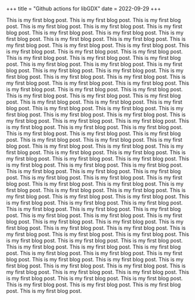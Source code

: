 +++
title = "Github actions for libGDX"
date = 2022-09-29
+++

This is my first blog post.
This is my first blog post.
This is my first blog post.
This is my first blog post.
This is my first blog post.
This is my first blog post.
This is my first blog post.
This is my first blog post.
This is my first blog post.
This is my first blog post.
This is my first blog post.
This is my first blog post.
This is my first blog post.
This is my first blog post.
This is my first blog post.
This is my first blog post.
This is my first blog post.
This is my first blog post.
This is my first blog post.
This is my first blog post.
This is my first blog post.
This is my first blog post.
This is my first blog post.
This is my first blog post.
This is my first blog post.
This is my first blog post.
This is my first blog post.
This is my first blog post.
This is my first blog post.
This is my first blog post.
This is my first blog post.
This is my first blog post.
This is my first blog post.
This is my first blog post.
This is my first blog post.
This is my first blog post.
This is my first blog post.
This is my first blog post.
This is my first blog post.
This is my first blog post.
This is my first blog post.
This is my first blog post.
This is my first blog post.
This is my first blog post.
This is my first blog post.
This is my first blog post.
This is my first blog post.
This is my first blog post.
This is my first blog post.
This is my first blog post.
This is my first blog post.
This is my first blog post.
This is my first blog post.
This is my first blog post.
This is my first blog post.
This is my first blog post.
This is my first blog post.
This is my first blog post.
This is my first blog post.
This is my first blog post.
This is my first blog post.
This is my first blog post.
This is my first blog post.
This is my first blog post.
This is my first blog post.
This is my first blog post.
This is my first blog post.
This is my first blog post.
This is my first blog post.
This is my first blog post.
This is my first blog post.
This is my first blog post.
This is my first blog post.
This is my first blog post.
This is my first blog post.
This is my first blog post.
This is my first blog post.
This is my first blog post.
This is my first blog post.
This is my first blog post.
This is my first blog post.
This is my first blog post.
This is my first blog post.
This is my first blog post.
This is my first blog post.
This is my first blog post.
This is my first blog post.
This is my first blog post.
This is my first blog post.
This is my first blog post.
This is my first blog post.
This is my first blog post.
This is my first blog post.
This is my first blog post.
This is my first blog post.
This is my first blog post.
This is my first blog post.
This is my first blog post.
This is my first blog post.
This is my first blog post.
This is my first blog post.
This is my first blog post.
This is my first blog post.
This is my first blog post.
This is my first blog post.
This is my first blog post.
This is my first blog post.
This is my first blog post.
This is my first blog post.
This is my first blog post.
This is my first blog post.
This is my first blog post.
This is my first blog post.
This is my first blog post.
This is my first blog post.
This is my first blog post.
This is my first blog post.
This is my first blog post.
This is my first blog post.
This is my first blog post.
This is my first blog post.
This is my first blog post.
This is my first blog post.
